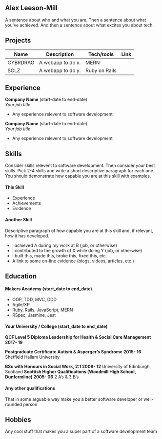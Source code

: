 ## Alex Leeson-Mill

A sentence about who and what you are. Then a sentence about what you've achieved. And then a sentence about what excites you about tech.

## Projects

| Name                         | Description       | Tech/tools        | Link       |
| ---------------------------- | ----------------- | ----------------- | ---------- |
| CYBRDRAG                     | A webapp to do x. | MERN              |            |
| SCLZ                         | A webapp to do y. | Ruby on Rails     |            |

## Experience

**Company Name** (start-date to end-date)  
_Your job title_

- Any experience relevent to software development

**Company Name** (start-date to end-date)  
_Your job title_

- Any experience relevent to software development

## Skills

Consider skills relevent to software development. Then consider your best skills. Pick 2-4 skills and write a short descriptive paragraph for each one. You should demonstrate how capable you are at this skill with examples.

#### This Skill

- Experience
- Achievements
- Evidence

#### Another Skill

Descriptive paragraph of how capable you are at this skill and, if relevant, how it has developed.

- I achieved A during my work at B (job, or otherwise)
- I contributed to the growth of X while doing Y (job, or otherwise)
- I built this, made this, broke this, fixed this, etc.
- A link to some on-line evidence (blogs, videos, articles, etc.)

## Education

#### Makers Academy (start_date to end_date)

- OOP, TDD, MVC, DDD
- Agile/XP
- Ruby, Rails, JavaScript, MERN
- RSpec, Jasmine, Jest

#### Your University / College (start_date to end_date)
**QCF Level 5 Diploma Leadership for Health & Social Care Management 2017- 19**

**Postgraduate Certificate Autism & Asperger’s Syndrome	2015- 16**
Sheffield Hallam University

**BSc with Honours in Social Work, 2:1 2009- 12**
University of Edinburgh, Scotland
**Scottish Higher Qualifications (Woodmill High School, Dunfermline) 2005- 06**
2 A’s & 3 B’s

#### Any other qualifications

That in some arguable way make you a better software developer or well-rounded person

## Hobbies

Any cool stuff that makes you a super part of a software development team
